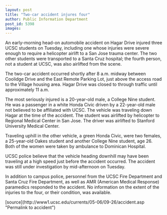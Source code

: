 ```yaml
---
layout: post
title: "Two-car accident injures four"
author: Public Information Department
post_id: 5398
images:
---
```


<a name="content" id="content"></a>
<p>
  An early-morning head-on automobile accident on Hagar Drive injured three UCSC students on Tuesday, including one whose injuries were severe enough to require a helicopter airlift to a San Jose trauma center. The two other students were transported to a Santa Cruz hospital; the fourth person, not a student at UCSC, was also airlifted from the scene.
</p>
<p>
  The two-car accident occurred shortly after 8 a.m. midway between Coolidge Drive and the East Remote Parking Lot, just above the access road to the Village housing area. Hagar Drive was closed to through traffic until approximately 11 a.m.
</p>
<p>
  The most seriously injured is a 20-year-old male, a College Nine student. He was a passenger in a white Honda Civic driven by a 22-year-old male not believed to be affiliated with UCSC. The vehicle was traveling down Hagar at the time of the accident. The student was airlifted by helicopter to Regional Medical Center in San Jose. The driver was airlifted to Stanford University Medical Center.
</p>
<p>
  Traveling uphill in the other vehicle, a green Honda Civic, were two females, a 25-year-old Oakes student and another College Nine student, age 26. Both of the women were taken by ambulance to Dominican Hospital.
</p>
<p>
  UCSC police believe that the vehicle heading downhill may have been traveling at a high speed just before the accident occurred. The accident was still under investigation by mid-afternoon on Tuesday.
</p>
<p>
  In addition to campus police, personnel from the UCSC Fire Department and Santa Cruz Fire Department, as well as AMR (American Medical Response) paramedics responded to the accident. No information on the extent of the injuries to the four, or their condition, was available.
</p>
[source](http://www1.ucsc.edu/currents/05-06/09-26/accident.asp "Permalink to accident")
